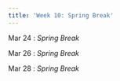 ```yaml
---
title: 'Week 10: Spring Break'
---
```


Mar 24
: *Spring Break*

Mar 26
: *Spring Break*

Mar 28
: *Spring Break*
